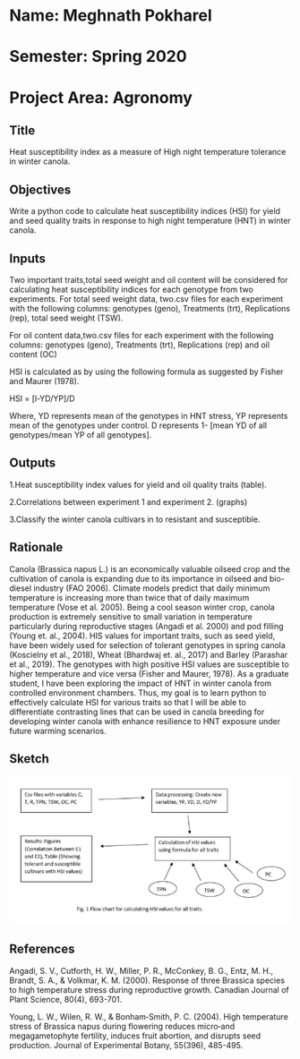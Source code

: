 # Name: Meghnath Pokharel
# Semester: Spring 2020
# Project Area: Agronomy

## Title
Heat susceptibility index as a measure of High night temperature tolerance in winter canola.  
## Objectives
Write a python code to calculate heat susceptibility indices (HSI) for yield and seed quality traits in response to high night temperature (HNT) in winter canola.
## Inputs
Two important traits,total seed weight and oil content will be considered for calculating heat susceptibility indices for each genotype from two experiments.
For total seed weight data, two.csv files for each experiment with the following columns: genotypes (geno), Treatments (trt), Replications (rep), total seed weight (TSW). 

For oil content data,two.csv files for each experiment with the following columns: genotypes (geno), Treatments (trt), Replications (rep) and oil content (OC)

HSI is calculated as by using the following formula as suggested by Fisher and Maurer (1978).

HSI = [l-YD/YP]/D

Where, YD represents mean of the genotypes in HNT stress, YP represents mean of the genotypes under control.
D represents 1- [mean YD of all genotypes/mean YP of all genotypes].


## Outputs
1.Heat susceptibility index values for yield and oil quality traits (table).

2.Correlations between experiment 1 and experiment 2. (graphs)

3.Classify the winter canola cultivars in to resistant and susceptible.


## Rationale
Canola (Brassica napus L.) is an economically valuable oilseed crop and the cultivation of canola is expanding due to its importance in oilseed and bio-diesel industry (FAO 2006). Climate models predict that daily minimum temperature is increasing more than twice that of daily maximum temperature (Vose et al. 2005). Being a cool season winter crop, canola production is extremely sensitive to small variation in temperature particularly during reproductive stages (Angadi et al. 2000) and pod filling (Young et. al., 2004). HIS values for important traits, such as seed yield, have been widely used for selection of tolerant genotypes in spring canola (Koscielny et al., 2018), Wheat (Bhardwaj et. al., 2017) and Barley (Parashar et al., 2019).  The genotypes with high positive HSI values are susceptible to higher temperature and vice versa (Fisher and Maurer, 1978). As a graduate student, I have been exploring the impact of HNT in winter canola from controlled environment chambers. Thus, my goal is to learn python to effectively calculate HSI for various traits so that I will be able to differentiate contrasting lines that can be used in canola breeding for developing winter canola with enhance resilience to HNT exposure under future warming scenarios.



## Sketch
<img src="Sketch.jpg" alt="Sketch" width="500"/>

## References
Angadi, S. V., Cutforth, H. W., Miller, P. R., McConkey, B. G., Entz, M. H., Brandt, S. A., & Volkmar, K. M. (2000). Response of three Brassica species to high temperature stress during reproductive growth. Canadian Journal of Plant Science, 80(4), 693-701. 

Young, L. W., Wilen, R. W., & Bonham‐Smith, P. C. (2004). High temperature stress of Brassica napus during flowering reduces micro‐and megagametophyte fertility, induces fruit abortion, and disrupts seed production. Journal of Experimental Botany, 55(396), 485-495. 

